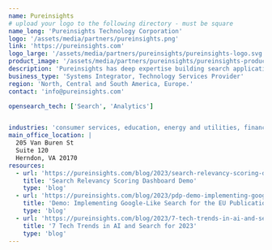 ```yaml
---
name: Pureinsights
# upload your logo to the following directory - must be square
name_long: 'Pureinsights Technology Corporation'
logo: '/assets/media/partners/pureinsights.png'
link: 'https://pureinsights.com'
logo_large: '/assets/media/partners/pureinsights/pureinsights-logo.svg'
product_image: '/assets/media/partners/pureinsights/pureinsights-product.jpg'
description: 'Pureinsights has deep expertise building search applications with conventional search engines. The company helps customers go "Beyond Search", using Knowledge Graphs, Machine Learning, and Natural Language Processing to build enterprise search applications that better understand user intent and deliver answers users want. &quot;Just make it work like Google.&quot;'
business_type: 'Systems Integrator, Technology Services Provider'
region: 'North, Central and South America, Europe.'
contact: 'info@pureinsights.com'

opensearch_tech: ['Search', 'Analytics']


industries: 'consumer services, education, energy and utilities, financial services, healthcare, media and entertainment, software and technology.'
main_office_location: |
  205 Van Buren St
  Suite 120
  Herndon, VA 20170
resources:
  - url: 'https://pureinsights.com/blog/2023/search-relevancy-scoring-dashboard-demo/'
    title: 'Search Relevancy Scoring Dashboard Demo'
    type: 'blog'
  - url: 'https://pureinsights.com/blog/2023/pdp-demo-implementing-google-like-search-for-the-eu-publications-office-2/'
    title: 'Demo: Implementing Google-Like Search for the EU Publications Office'
    type: 'blog'
  - url: 'https://pureinsights.com/blog/2023/7-tech-trends-in-ai-and-search-for-2023/'
    title: '7 Tech Trends in AI and Search for 2023'
    type: 'blog'
---
```

